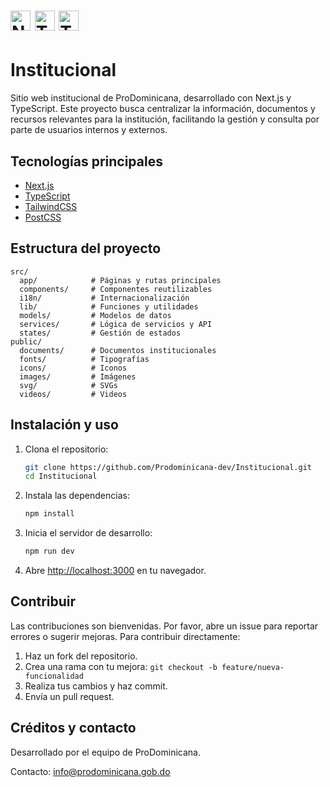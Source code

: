 
# <img src="https://raw.githubusercontent.com/vercel/next.js/canary/packages/create-next-app/public/favicon.ico" alt="Next.js" width="32" height="32"/> <img src="https://raw.githubusercontent.com/remojansen/logo.ts/master/ts.png" alt="TypeScript" width="32" height="32"/> <img src="https://raw.githubusercontent.com/tailwindlabs/brand/master/logo-mark/light.svg" alt="TailwindCSS" width="32" height="32"/>

# Institucional

Sitio web institucional de ProDominicana, desarrollado con Next.js y TypeScript. Este proyecto busca centralizar la información, documentos y recursos relevantes para la institución, facilitando la gestión y consulta por parte de usuarios internos y externos.

## Tecnologías principales

- [Next.js](https://nextjs.org/)
- [TypeScript](https://www.typescriptlang.org/)
- [TailwindCSS](https://tailwindcss.com/)
- [PostCSS](https://postcss.org/)

## Estructura del proyecto

```
src/
  app/            # Páginas y rutas principales
  components/     # Componentes reutilizables
  i18n/           # Internacionalización
  lib/            # Funciones y utilidades
  models/         # Modelos de datos
  services/       # Lógica de servicios y API
  states/         # Gestión de estados
public/
  documents/      # Documentos institucionales
  fonts/          # Tipografías
  icons/          # Iconos
  images/         # Imágenes
  svg/            # SVGs
  videos/         # Videos
```

## Instalación y uso

1. Clona el repositorio:
	```bash
	git clone https://github.com/Prodominicana-dev/Institucional.git
	cd Institucional
	```
2. Instala las dependencias:
	```bash
	npm install
	```
3. Inicia el servidor de desarrollo:
	```bash
	npm run dev
	```
4. Abre [http://localhost:3000](http://localhost:3000) en tu navegador.

## Contribuir

Las contribuciones son bienvenidas. Por favor, abre un issue para reportar errores o sugerir mejoras. Para contribuir directamente:

1. Haz un fork del repositorio.
2. Crea una rama con tu mejora: `git checkout -b feature/nueva-funcionalidad`
3. Realiza tus cambios y haz commit.
4. Envía un pull request.

## Créditos y contacto

Desarrollado por el equipo de ProDominicana.

Contacto: [info@prodominicana.gob.do](mailto:info@prodominicana.gob.do)
